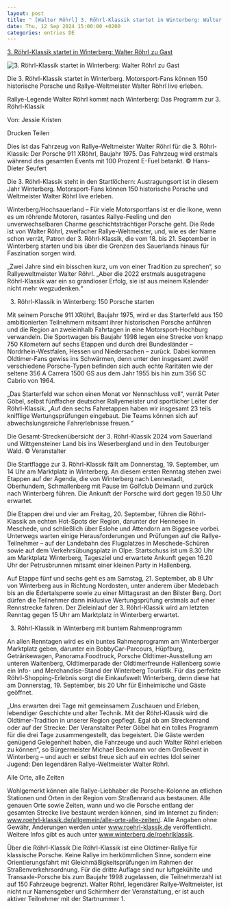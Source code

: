 ```yaml
---
layout: post
title: " [Walter Röhrl] 3. Röhrl-Klassik startet in Winterberg: Walter Röhrl zu Gast"
date: Thu, 12 Sep 2024 15:00:00 +0200
categories: entries DE
---
```

[3. Röhrl-Klassik startet in Winterberg: Walter Röhrl zu Gast](https://www.sauerlandkurier.de/hochsauerlandkreis/roehrl-klassik-startet-in-winterberg-walter-roehrl-zu-gast-93298132.html)

![3. Röhrl-Klassik startet in Winterberg: Walter Röhrl zu Gast](https://www.sauerlandkurier.de/assets/images/35/603/35603908-dies-ist-das-fahrzeug-von-rallye-weltmeister-walter-roehrl-fuer-die-roehrl-klassik-der-porsche-911-xroehrl-baujahr-1975-das-fahrzeug-wird-erstmals-2Hfe.jpg)

Die 3. Röhrl-Klassik startet in Winterberg. Motorsport-Fans können 150 historische Porsche und Rallye-Weltmeister Walter Röhrl live erleben.

Rallye-Legende Walter Röhrl kommt nach Winterberg: Das Programm zur 3. Röhrl-Klassik

Von: Jessie Kristen

Drucken Teilen

Dies ist das Fahrzeug von Rallye-Weltmeister Walter Röhrl für die 3. Röhrl-Klassik: Der Porsche 911 XRöhrl, Baujahr 1975. Das Fahrzeug wird erstmals während des gesamten Events mit 100 Prozent E-Fuel betankt. © Hans-Dieter Seufert

Die 3. Röhrl-Klassik steht in den Startlöchern: Austragungsort ist in diesem Jahr Winterberg. Motorsport-Fans können 150 historische Porsche und Weltmeister Walter Röhrl live erleben.

Winterberg/Hochsauerland – Für viele Motorsportfans ist er die Ikone, wenn es um röhrende Motoren, rasantes Rallye-Feeling und den unverwechselbaren Charme geschichtsträchtiger Porsche geht. Die Rede ist von Walter Röhrl, zweifacher Rallye-Weltmeister, und, wie es der Name schon verrät, Patron der 3. Röhrl-Klassik, die vom 18. bis 21. September in Winterberg starten und bis über die Grenzen des Sauerlands hinaus für Faszination sorgen wird.

„Zwei Jahre sind ein bisschen kurz, um von einer Tradition zu sprechen“, so Rallyeweltmeister Walter Röhrl. „Aber die 2022 erstmals ausgetragene Röhrl-Klassik war ein so grandioser Erfolg, sie ist aus meinem Kalender nicht mehr wegzudenken.“

3. Röhrl-Klassik in Winterberg: 150 Porsche starten

Mit seinem Porsche 911 XRöhrl, Baujahr 1975, wird er das Starterfeld aus 150 ambitionierten Teilnehmern mitsamt ihrer historischen Porsche anführen und die Region an zweieinhalb Fahrtagen in eine Motorsport-Hochburg verwandeln. Die Sportwagen bis Baujahr 1998 legen eine Strecke von knapp 750 Kilometern auf sechs Etappen und durch drei Bundesländer – Nordrhein-Westfalen, Hessen und Niedersachen – zurück. Dabei kommen Oldtimer-Fans gewiss ins Schwärmen, denn unter den insgesamt zwölf verschiedene Porsche-Typen befinden sich auch echte Raritäten wie der seltene 356 A Carrera 1500 GS aus dem Jahr 1955 bis hin zum 356 SC Cabrio von 1964.

„Das Starterfeld war schon einen Monat vor Nennschluss voll“, verrät Peter Göbel, selbst fünffacher deutscher Rallyemeister und sportlicher Leiter der Röhrl-Klassik. „Auf den sechs Fahretappen haben wir insgesamt 23 teils knifflige Wertungsprüfungen eingebaut. Die Teams können sich auf abwechslungsreiche Fahrerlebnisse freuen.“

Die Gesamt-Streckenübersicht der 3. Röhrl-Klassik 2024 vom Sauerland und Wittgensteiner Land bis ins Weserbergland und in den Teutoburger Wald. © Veranstalter

Die Startflagge zur 3. Röhrl-Klassik fällt am Donnerstag, 19. September, um 14 Uhr am Marktplatz in Winterberg. An diesem ersten Renntag stehen zwei Etappen auf der Agenda, die von Winterberg nach Lennestadt, Oberhundem, Schmallenberg mit Pause im Golfclub Deimann und zurück nach Winterberg führen. Die Ankunft der Porsche wird dort gegen 19.50 Uhr erwartet.

Die Etappen drei und vier am Freitag, 20. September, führen die Röhrl-Klassik an echten Hot-Spots der Region, darunter der Hennesee in Meschede, und schließlich über Eslohe und Attendorn am Biggesee vorbei. Unterwegs warten einige Herausforderungen und Prüfungen auf die Rallye-Teilnehmer – auf der Landebahn des Flugplatzes in Meschede-Schüren sowie auf dem Verkehrsübungsplatz in Olpe. Startschuss ist um 8.30 Uhr am Marktplatz Winterberg, Tagesziel und erwartete Ankunft gegen 16.20 Uhr der Petrusbrunnen mitsamt einer kleinen Party in Hallenberg.

Auf Etappe fünf und sechs geht es am Samstag, 21. September, ab 8 Uhr von Winterberg aus in Richtung Nordosten, unter anderem über Medebach bis an die Edertalsperre sowie zu einer Mittagsrast an den Bilster Berg. Dort dürfen die Teilnehmer dann inklusive Wertungsprüfung erstmals auf einer Rennstrecke fahren. Der Zieleinlauf der 3. Röhrl-Klassik wird am letzten Renntag gegen 15 Uhr am Marktplatz in Winterberg erwartet.

3. Röhrl-Klassik in Winterberg mit buntem Rahmenprogramm

An allen Renntagen wird es ein buntes Rahmenprogramm am Winterberger Marktplatz geben, darunter ein BobbyCar-Parcours, Hüpfburg, Getränkewagen, Panorama Foodtruck, Porsche Oldtimer-Ausstellung am unteren Waltenberg, Oldtimerparade der Oldtimerfreunde Hallenberg sowie ein Info- und Merchandise-Stand der Winterberg Touristik. Für das perfekte Röhrl-Shopping-Erlebnis sorgt die Einkaufswelt Winterberg, denn diese hat am Donnerstag, 19. September, bis 20 Uhr für Einheimische und Gäste geöffnet.

„Uns erwarten drei Tage mit gemeinsamem Zuschauen und Erleben, lebendiger Geschichte und alter Technik. Mit der Röhrl-Klassik wird die Oldtimer-Tradition in unserer Region gepflegt. Egal ob am Streckenrand oder auf der Strecke: Der Veranstalter Peter Göbel hat ein tolles Programm für die drei Tage zusammengestellt, das begeistert. Die Gäste werden genügend Gelegenheit haben, die Fahrzeuge und auch Walter Röhrl erleben zu können“, so Bürgermeister Michael Beckmann vor dem Großevent in Winterberg – und auch er selbst freue sich auf ein echtes Idol seiner Jugend: Den legendären Rallye-Weltmeister Walter Röhrl.

Alle Orte, alle Zeiten

Wohlgemerkt können alle Rallye-Liebhaber die Porsche-Kolonne an etlichen Stationen und Orten in der Region vom Straßenrand aus bestaunen. Alle genauen Orte sowie Zeiten, wann und wo die Porsche entlang der gesamten Strecke live bestaunt werden können, sind im Internet zu finden: www.roehrl-klassik.de/allgemein/alle-orte-alle-zeiten/. Alle Angaben ohne Gewähr, Änderungen werden unter www.roehrl-klassik.de veröffentlicht. Weitere Infos gibt es auch unter www.winterberg.de/roehrlklassik.

Über die Röhrl-Klassik Die Röhrl-Klassik ist eine Oldtimer-Rallye für klassische Porsche. Keine Rallye im herkömmlichen Sinne, sondern eine Orientierungsfahrt mit Gleichmäßigkeitsprüfungen im Rahmen der Straßenverkehrsordnung. Für die dritte Auflage sind nur luftgekühlte und Transaxle-Porsche bis zum Baujahr 1998 zugelassen, die Teilnehmerzahl ist auf 150 Fahrzeuge begrenzt. Walter Röhrl, legendärer Rallye-Weltmeister, ist nicht nur Namensgeber und Schirmherr der Veranstaltung, er ist auch aktiver Teilnehmer mit der Startnummer 1.

